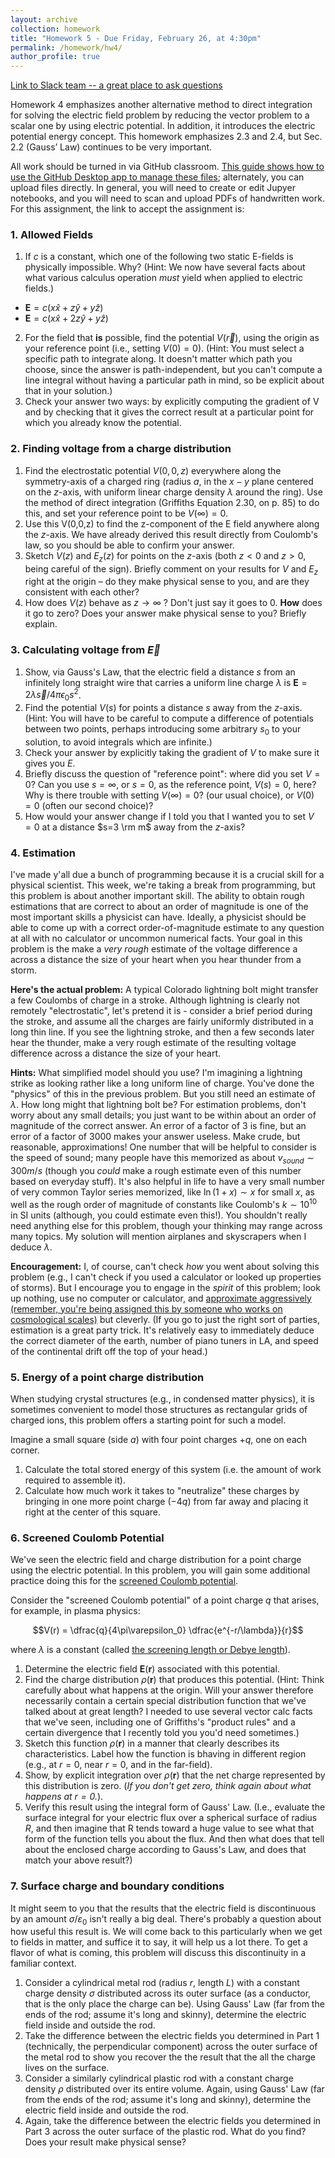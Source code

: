 ```yaml
---
layout: archive
collection: homework
title: "Homework 5 - Due Friday, February 26, at 4:30pm"
permalink: /homework/hw4/
author_profile: true
---
```

[Link to Slack team -- a great place to ask questions](https://physicsatregis.slack.com)

Homework 4 emphasizes another alternative method to direct integration for solving the electric field problem by reducing the vector problem to a scalar one by using electric potential. In addition, it introduces the electric potential energy concept. This homework emphasizes 2.3 and 2.4, but Sec. 2.2 (Gauss’ Law) continues to be very important.

All work should be turned in via GitHub classroom. [This guide shows how to use the GitHub Desktop app to manage these files](https://emtilt.github.io/guides/githubclass/); alternately, you can upload files directly. In general, you will need to create or edit Jupyer notebooks, and you will need to scan and upload PDFs of handwritten work. For this assignment, the link to accept the assignment is: []()


### 1. Allowed Fields
1. If $c$ is a constant, which one of the following two static E-fields is physically impossible. Why? (Hint: We now have several facts about what various calculus operation *must* yield when applied to electric fields.)
  -  $\mathbf{E}=c\left(x\hat{x}+z\hat{y}+y\hat{z} \right)$
  -  $\mathbf{E}=c\left(x\hat{x}+2z\hat{y}+y\hat{z} \right)$
2. For the field that **is** possible, find the potential $V(\vec{r})$, using the origin as your reference point (i.e., setting $V(0)=0$). (Hint: You must select a specific path to integrate along. It doesn't matter which path you choose, since the answer is path-independent, but you can't compute a line integral without having a particular path in mind, so be explicit about that in your solution.)
3. Check your answer two ways: by explicitly computing the gradient of V and by checking that it gives the correct result at a particular point for which you already know the potential. 


### 2. Finding voltage from a charge distribution
1. Find the electrostatic potential $V(0,0,z)$ everywhere along the symmetry-axis of a charged ring (radius $a$, in the $x-y$ plane centered on the $z$-axis, with uniform linear charge density $\lambda$ around the ring).  Use the method of direct integration (Griffiths Equation 2.30, on p. 85) to do this, and set your reference point to be $V(\infty)=0$.   
2. Use this V(0,0,z) to find the z-component of the E field anywhere along the $z$-axis. We have already derived this result directly from Coulomb's law, so you should be able to confirm your answer.
3. Sketch $V(z)$ and $E_z(z)$ for points on the $z$-axis (both $z<0$ and $z>0$, being careful of the sign). Briefly comment on your results for $V$ and $E_z$ right at the origin – do they make physical sense to you, and are they consistent with each other?   
4. How does $V(z)$ behave as $z\rightarrow\infty$ ? Don't just say it goes to 0. **How** does it go to zero? Does your answer make physical sense to you? Briefly explain. 

### 3. Calculating voltage from $\vec{E}$
1. Show, via Gauss's Law, that the electric field a distance $s$ from an infinitely long straight wire that carries a uniform line charge $\lambda$ is $\mathbf{E}=2\lambda\vec{s}/4\pi\epsilon_0s^2$.
2. Find the potential $V(s)$ for points a distance $s$ away from the $z$-axis. (Hint: You will have to be careful to compute a difference of potentials between two points, perhaps introducing some arbitrary $s_0$ to your solution, to avoid integrals which are infinite.)
3. Check your answer by explicitly taking the gradient of $V$ to make sure it gives you $E$. 
4. Briefly discuss the question of "reference point": where did you set $V=0$? Can you use $s=\infty$, or $s=0$, as the reference point, $V(s)=0$, here? Why is there trouble with setting $V(\infty)=0$? (our usual choice), or $V(0)=0$ (often our second choice)?
5. How would your answer change if I told you that I wanted you to set $V=0$ at a distance $s=3 \rm m$ away from the $z$-axis?  


### 4. Estimation
I've made y'all due a bunch of programming because it is a crucial skill for a physical scientist. This week, we're taking a break from programming, but this problem is about another important skill. The ability to obtain rough estimations that are correct to about an order of magnitude is one of the most important skills a physicist can have. Ideally, a physicist should be able to come up with a correct order-of-magnitude estimate to any question at all with no calculator or uncommon numerical facts. Your goal in this problem is the make a *very rough* estimate of the voltage difference a across a distance the size of your heart when you hear thunder from a storm.

**Here's the actual problem:** A typical Colorado lightning bolt might transfer a few Coulombs of charge in a stroke. Although lightning is clearly not remotely "electrostatic", let's pretend it is - consider a brief period during the stroke, and assume all the charges are fairly uniformly distributed in a long thin line. If you see the lightning stroke, and then a few seconds later hear the thunder, make a very rough estimate of the resulting voltage difference across a distance the size of your heart. 

**Hints:** What simplified model should you use? I'm imagining a lightning strike as looking rather like a long uniform line of charge. You've done the "physics" of this in the previous problem.  But you still need an estimate of $\lambda$. How long might that lightning bolt be? For estimation problems, don't worry about any small details; you just want to be within about an order of magnitude of the correct answer. An error of a factor of 3 is fine, but an error of a factor of 3000 makes your answer useless. Make crude, but reasonable, approximations! One number that will be helpful to consider is the speed of sound; many people have this memorized as about $v_{sound}\sim 300 m/s$ (though you *could* make a rough estimate even of this number based on everyday stuff). It's also helpful in life to have a very small number of very common Taylor series memorized, like $\ln (1+x)\sim x$ for small $x$, as well as the rough order of magnitude of constants like Coulomb's $k\sim10^{10}$ in SI units (although, you could estimate even this!). You shouldn't really need anything else for this problem, though your thinking may range across many topics. My solution will mention airplanes and skyscrapers when I deduce $\lambda$.

**Encouragement:** I, of course, can't check *how* you went about solving this problem (e.g., I can't check if you used a calculator or looked up properties of storms). But I encourage you to engage in the *spirit* of this problem; look up nothing, use no computer or calculator, and [approximate aggressively (remember, you're being assigned this by someone who works on cosmological scales)](https://www.xkcd.com/2205/) but cleverly. (If you go to just the right sort of parties, estimation is a great party trick. It's relatively easy to immediately deduce the correct diameter of the earth, number of piano tuners in LA, and speed of the continental drift off the top of your head.)


### 5. Energy of a point charge distribution

When studying crystal structures (e.g., in condensed matter physics), it is sometimes convenient to model those structures as rectangular grids of charged ions, this problem offers a starting point for such a model.

Imagine a small square (side $a$) with four point charges $+q$, one on each corner.

1. Calculate the total stored energy of this system (i.e. the amount of work required to assemble it).
2. Calculate how much work it takes to "neutralize" these charges by bringing in one more point charge ($-4q$) from far away and placing it right at the center of this square.


### 6. Screened Coulomb Potential

We've seen the electric field and charge distribution for a point charge using the electric potential.  In this problem, you will gain some additional practice doing this for the [screened Coulomb potential](https://en.wikipedia.org/wiki/Electric-field_screening).

Consider the "screened Coulomb potential" of a point charge $q$ that arises, for example, in plasma physics:

$$V(r) = \dfrac{q}{4\pi\varepsilon_0} \dfrac{e^{-r/\lambda}}{r}$$

where $\lambda$ is a constant (called [the screening length or Debye length](https://en.wikipedia.org/wiki/Debye_length)).

1. Determine the electric field $\mathbf{E}(\mathbf{r})$ associated with this potential.
2. Find the charge distribution $\rho(\mathbf{r})$ that produces this potential. (Hint: Think carefully about what happens at the origin. Will your answer therefore necessarily contain a certain special distribution function that we've talked about at great length? I needed to use several vector calc facts that we've seen, including one of Griffiths's "product rules" and a certain divergence that I recently told you you'd need sometimes.)
3. Sketch this function $\rho(\mathbf{r})$ in a manner that clearly describes its characteristics. Label how the function is bhaving in different region (e.g., at $r=0$, near $r=0$, and in the far-field).
4. Show, by explicit integration over $\rho(\mathbf{r})$ that the net charge represented by this distribution is zero. (*If you don't get zero, think again about what happens at $r = 0$.*).
5. Verify this result using the integral form of Gauss' Law. (I.e., evaluate the surface integral for your electric flux over a spherical surface of radius $R$, and then imagine that R tends toward a huge value to see what that form of the function tells you about the flux. And then what does that tell about the enclosed charge according to Gauss's Law, and does that match your above result?)

### 7. Surface charge and boundary conditions

It might seem to you that the results that the electric field is discontinuous by an amount $\sigma/\varepsilon_0$ isn't really a big deal. There's probably a question about how useful this result is. We will come back to this particularly when we get to fields in matter, and suffice it to say, it will help us a lot there. To get a flavor of what is coming, this problem will discuss this discontinuity in a familiar context.

1. Consider a cylindrical metal rod (radius $r$, length $L$) with a constant charge density $\sigma$ distributed across its outer surface (as a conductor, that is the only place the charge can be). Using Gauss' Law (far from the ends of the rod; assume it's long and skinny), determine the electric field inside and outside the rod.
2. Take the difference between the electric fields you determined in Part 1 (technically, the perpendicular component) across the outer surface of the metal rod to show you recover the the result that the all the charge lives on the surface.
3. Consider a similarly cylindrical plastic rod with a constant charge density $\rho$ distributed over its entire volume. Again, using Gauss' Law (far from the ends of the rod; assume it's long and skinny), determine the electric field inside and outside the rod.
4. Again, take the difference between the electric fields you determined in Part 3 across the outer surface of the plastic rod. What do you find? Does your result make physical sense?
